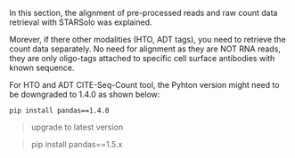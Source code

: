 In this section, the alignment of pre-processed reads and raw count data retrieval with STARSolo was explained. 

Morever, if there other modalities (HTO, ADT tags), you need to retrieve the count data separately. No need for alignment as they are NOT RNA reads, they are only oligo-tags attached to specific cell surface antibodies with known sequence.

For HTO and ADT CITE-Seq-Count tool, the Pyhton version might need to be downgraded to 1.4.0 as shown below:

```shell
pip install pandas==1.4.0
```

> upgrade to latest version

> pip install pandas==1.5.x
